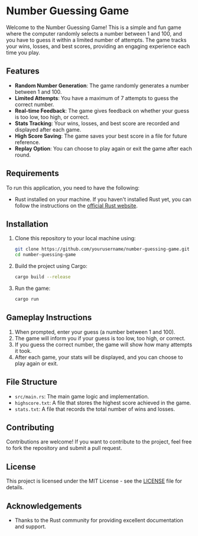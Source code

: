 # Number Guessing Game

Welcome to the Number Guessing Game! This is a simple and fun game where the computer randomly selects a number between 1 and 100, and you have to guess it within a limited number of attempts. The game tracks your wins, losses, and best scores, providing an engaging experience each time you play.

## Features

- **Random Number Generation**: The game randomly generates a number between 1 and 100.
- **Limited Attempts**: You have a maximum of 7 attempts to guess the correct number.
- **Real-time Feedback**: The game gives feedback on whether your guess is too low, too high, or correct.
- **Stats Tracking**: Your wins, losses, and best score are recorded and displayed after each game.
- **High Score Saving**: The game saves your best score in a file for future reference.
- **Replay Option**: You can choose to play again or exit the game after each round.

## Requirements

To run this application, you need to have the following:

- Rust installed on your machine. If you haven't installed Rust yet, you can follow the instructions on the [official Rust website](https://www.rust-lang.org/tools/install).

## Installation

1. Clone this repository to your local machine using:
   ```bash
   git clone https://github.com/yourusername/number-guessing-game.git
   cd number-guessing-game
   ```

2. Build the project using Cargo:
   ```bash
   cargo build --release
   ```

3. Run the game:
   ```bash
   cargo run
   ```

## Gameplay Instructions

1. When prompted, enter your guess (a number between 1 and 100).
2. The game will inform you if your guess is too low, too high, or correct.
3. If you guess the correct number, the game will show how many attempts it took.
4. After each game, your stats will be displayed, and you can choose to play again or exit.

## File Structure

- `src/main.rs`: The main game logic and implementation.
- `highscore.txt`: A file that stores the highest score achieved in the game.
- `stats.txt`: A file that records the total number of wins and losses.

## Contributing

Contributions are welcome! If you want to contribute to the project, feel free to fork the repository and submit a pull request.

## License

This project is licensed under the MIT License - see the [LICENSE](LICENSE) file for details.

## Acknowledgements

- Thanks to the Rust community for providing excellent documentation and support.

